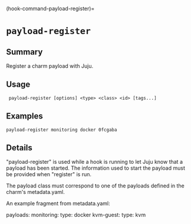 (hook-command-payload-register)=
# `payload-register`

## Summary
Register a charm payload with Juju.

## Usage
``` payload-register [options] <type> <class> <id> [tags...]```

## Examples

    payload-register monitoring docker 0fcgaba


## Details

"payload-register" is used while a hook is running to let Juju know that a
payload has been started. The information used to start the payload must be
provided when "register" is run.

The payload class must correspond to one of the payloads defined in
the charm's metadata.yaml.

An example fragment from metadata.yaml:

payloads:
    monitoring:
        type: docker
    kvm-guest:
        type: kvm